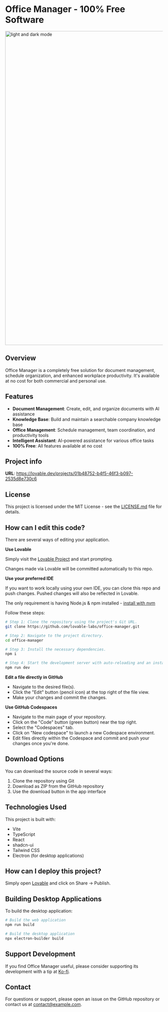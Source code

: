 
# Office Manager - 100% Free Software
<img width="1005" alt="light and dark mode " src="https://github.com/user-attachments/assets/3920a9bc-b4f9-43c5-8ece-803d06aeb412" />


## Overview

Office Manager is a completely free solution for document management, schedule organization, and enhanced workplace productivity. It's available at no cost for both commercial and personal use.

## Features

- **Document Management**: Create, edit, and organize documents with AI assistance
- **Knowledge Base**: Build and maintain a searchable company knowledge base
- **Office Management**: Schedule management, team coordination, and productivity tools
- **Intelligent Assistant**: AI-powered assistance for various office tasks
- **100% Free**: All features available at no cost

## Project info

**URL**: https://lovable.dev/projects/01b48752-b4f5-46f3-b097-2535d8e730c6

## License

This project is licensed under the MIT License - see the [LICENSE.md](LICENSE.md) file for details.

## How can I edit this code?

There are several ways of editing your application.

**Use Lovable**

Simply visit the [Lovable Project](https://lovable.dev/projects/01b48752-b4f5-46f3-b097-2535d8e730c6) and start prompting.

Changes made via Lovable will be committed automatically to this repo.

**Use your preferred IDE**

If you want to work locally using your own IDE, you can clone this repo and push changes. Pushed changes will also be reflected in Lovable.

The only requirement is having Node.js & npm installed - [install with nvm](https://github.com/nvm-sh/nvm#installing-and-updating)

Follow these steps:

```sh
# Step 1: Clone the repository using the project's Git URL.
git clone https://github.com/lovable-labs/office-manager.git

# Step 2: Navigate to the project directory.
cd office-manager

# Step 3: Install the necessary dependencies.
npm i

# Step 4: Start the development server with auto-reloading and an instant preview.
npm run dev
```

**Edit a file directly in GitHub**

- Navigate to the desired file(s).
- Click the "Edit" button (pencil icon) at the top right of the file view.
- Make your changes and commit the changes.

**Use GitHub Codespaces**

- Navigate to the main page of your repository.
- Click on the "Code" button (green button) near the top right.
- Select the "Codespaces" tab.
- Click on "New codespace" to launch a new Codespace environment.
- Edit files directly within the Codespace and commit and push your changes once you're done.

## Download Options

You can download the source code in several ways:

1. Clone the repository using Git
2. Download as ZIP from the GitHub repository
3. Use the download button in the app interface

## Technologies Used

This project is built with:

- Vite
- TypeScript
- React
- shadcn-ui
- Tailwind CSS
- Electron (for desktop applications)

## How can I deploy this project?

Simply open [Lovable](https://lovable.dev/projects/01b48752-b4f5-46f3-b097-2535d8e730c6) and click on Share -> Publish.

## Building Desktop Applications

To build the desktop application:

```sh
# Build the web application
npm run build

# Build the desktop application
npx electron-builder build
```

## Support Development

If you find Office Manager useful, please consider supporting its development with a tip at [Ko-fi](https://ko-fi.com/officemanager).

## Contact

For questions or support, please open an issue on the GitHub repository or contact us at contact@example.com.
